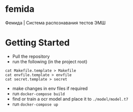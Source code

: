 # femida
Фемида | Система распознавания тестов ЭМШ


# Getting Started

* Pull the repository
* run the following (in the project root)
```
cat Makefile.template > Makefile
cat envfile.template > envfile
cat secret.template > secret
```
* make changes in env files if required
* run `docker-compose build`
* find or train a ocr model and place it to `./model/model.t7`
* run `docker-compose up`
